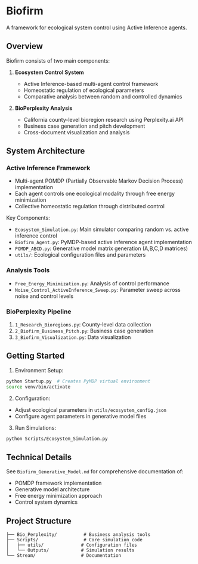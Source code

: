 # Biofirm

A framework for ecological system control using Active Inference agents.

## Overview

Biofirm consists of two main components:

1. **Ecosystem Control System**
   - Active Inference-based multi-agent control framework
   - Homeostatic regulation of ecological parameters
   - Comparative analysis between random and controlled dynamics

2. **BioPerplexity Analysis** 
   - California county-level bioregion research using Perplexity.ai API
   - Business case generation and pitch development
   - Cross-document visualization and analysis

## System Architecture

### Active Inference Framework
- Multi-agent POMDP (Partially Observable Markov Decision Process) implementation
- Each agent controls one ecological modality through free energy minimization
- Collective homeostatic regulation through distributed control

Key Components:
- `Ecosystem_Simulation.py`: Main simulator comparing random vs. active inference control
- `Biofirm_Agent.py`: PyMDP-based active inference agent implementation
- `POMDP_ABCD.py`: Generative model matrix generation (A,B,C,D matrices)
- `utils/`: Ecological configuration files and parameters

### Analysis Tools
- `Free_Energy_Minimization.py`: Analysis of control performance
- `Noise_Control_ActiveInference_Sweep.py`: Parameter sweep across noise and control levels

### BioPerplexity Pipeline
1. `1_Research_Bioregions.py`: County-level data collection
2. `2_Biofirm_Business_Pitch.py`: Business case generation
3. `3_Biofirm_Visualization.py`: Data visualization

## Getting Started

1. Environment Setup:
```bash
python Startup.py  # Creates PyMDP virtual environment
source venv/bin/activate
```

2. Configuration:
- Adjust ecological parameters in `utils/ecosystem_config.json`
- Configure agent parameters in generative model files

3. Run Simulations:
```bash
python Scripts/Ecosystem_Simulation.py
```

## Technical Details

See `Biofirm_Generative_Model.md` for comprehensive documentation of:
- POMDP framework implementation
- Generative model architecture
- Free energy minimization approach
- Control system dynamics

## Project Structure
```
├── Bio_Perplexity/          # Business analysis tools
├── Scripts/                 # Core simulation code
│   ├── utils/              # Configuration files
│   └── Outputs/            # Simulation results
└── Stream/                 # Documentation
```